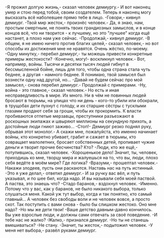   -Я прожил долгую жизнь,- сказал человек демиургу.- И вот наконец умер и стою перед тобой, своим создателем. Теперь я наконец могу высказать всё наболевшее прямо тебе в лицо.
-Говори,- кивнул демиург.
-Твой мир жесток,- произнёс человек.- Да, я знаю, нам, простым смертным, не понять твоих грандиозных замыслов, и в конце концов всё, что ни творится - к лучшему, но это "лучшее" когда ещё настанет, а плохо нам уже сейчас.
-Продолжай,- кивнул демиург.
-В общем, я не имею ничего против благих целей,- сказал человек,- но вот способы их достижения мне не нравятся. Очень жёстко, по-моему.
-Одну минутку,- перебил демиург,- ты можешь привести конкретные примеры жестокости?
-Конечно, могу!- воскликнул человек.- Вот, например, войны. Тысячи и десятки тысяч людей гибнут в бессмысленной бойне, лишь для того, чтобы одна страна стала чуть беднее, а другая - намного беднее. Я понимаю, твой замысел был вознести одну над другой, но...
-Давай не будем сейчас про мой замысел,- снова перебил демиург.- Продолжай с примерами.
-Ну, война - это главное,- сказал человек.- Но есть и иная несправедливость в мире. Их много. Ни в чём не повинных людей бросают в тюрьмы, на улицах что ни день - кого-то убили или обокрали, в трущобах дети пухнут с голоду, и их старшие сёстры с тусклыми глазами продают себя за гроши, чтобы их прокормить. К власти пробиваются отпетые мерзавцы, преступники разъезжают в роскошных экипажах и швыряют миллионы на секундную прихоть, а достойные люди гниют заживо...
-Стоп!- Демиург резко поднял руку, обрывая этот монолог.- А скажи мне, пожалуйста, кто именно начинает войны, кто конкретно убивает, грабит и сажает в тюрьмы, кто совращает малолетних, бросает собственных детей, пропивает чужие деньги и творит прочие бесчинства? Кто?
-Люди, кто же ещё,- потупившись, сказал человек.
-Хорошенькое дело! Значит, ты, человек, приходишь ко мне, творцу мира и жалуешься на то, что вы, люди, плохо себя ведёте в моём мире? Где логика?
-Вразуми,- прошептал человек.- Накажи злодеев, пусть они раскаются. Наставь нас на путь истинный.
-Это я уже делал,- ответил демиург.- И за ручку вас вёл, и путь указывал, и по шее бил, когда надо. И вы называли себя моей паствой. А паства, это знаешь что?
-Стадо баранов,- вздохнул человек.
-Именно. Потому что у вас, как у баранов, не было никакого выбора, только слушаться меня. Какой уж тут выбор, когда и так понятно, кто самый главный... А человек без свободы воли и не человек вовсе, а просто скот. Так поступить с вами снова - было бы слишком жестоко. Оно мне надо?
-Но мы же дети твои!
-Ваше детство давным-давно кончилось. Вы уже взрослые люди, и должны сами отвечать за своё поведение.
-И тебе нас не жалко?
-Жалко,- признался демиург.
-Но ты не станешь вмешиваться?
-Не стану.
-Значит, ты жесток,- подытожил человек.
-У меня нет выбора,- развёл руками демиург.    